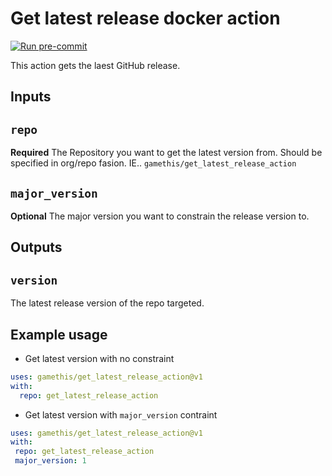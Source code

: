 # Get latest release docker action

[![Run pre-commit](https://github.com/gamethis/get_latest_release_action/actions/workflows/pre-commit.yaml/badge.svg)](https://github.com/gamethis/get_latest_release_action/actions/workflows/pre-commit.yaml)

This action gets the laest GitHub release.

## Inputs

## `repo`

**Required** The Repository you want to get the latest version from.  Should be specified in org/repo fasion.
IE.. `gamethis/get_latest_release_action`

## `major_version`

**Optional** The major version you want to constrain the release version to.

## Outputs

## `version`

The latest release version of the repo targeted.

## Example usage

- Get latest version with no constraint
```yaml
uses: gamethis/get_latest_release_action@v1
with:
  repo: get_latest_release_action
```

- Get latest version with `major_version` contraint
 ```yaml
uses: gamethis/get_latest_release_action@v1
with:
  repo: get_latest_release_action
  major_version: 1
``` 
